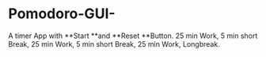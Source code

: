 # Pomodoro-GUI-

A timer App with **Start **and **Reset **Button.
25 min Work,
5 min short Break, 
25 min Work, 
5 min short Break, 
25 min Work, 
Longbreak.
